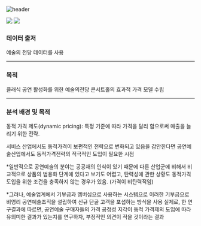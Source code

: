 
![header](https://capsule-render.vercel.app/api?type=wave&color=auto&height=300&section=header&text={빅데이터콘}%20render&fontSize=90)

<img src="https://img.shields.io/badge/Python-3776AB?style=for-the-badge&logo=Python&logoColor=white"> <img src="https://img.shields.io/badge/jupyter-F37626?style=for-the-badge&logo=jupyter&logoColor=white">

### 데이터 출저
예술의 전당 데이터를 사용

-------------------------------


### 목적
클래식 공연 활성화를 위한 예술의전당 콘서트홀의 효과적 가격 모델 수립

------
### 분석 배경 및 목적
동적 가격 제도(dynamic pricing): 특정 기준에 따라 가격을 달리 함으로써 매출을 늘리기 위한 전략.

서비스 산업에서도 동적가격이 보편적인 전략으로 변화되고 있음을 감안한다면 공연예술산업에서도 동적가격전략의 적극적인 도입이 필요한 시점

*일반적으로 공연예술의 분야는 공공재의 인식이 있기 때문에 다른 산업군에 비해서 비교적으로 상품의 범용화 단계에 있다고 보기도 어렵고, 탄력성에 관한 상황도 동적가격 도입을 위한 조건을 충족하지 않는 경우가 있음. (가격이 비탄력적임)

*그러나, 예술업계에서 기부금과 멤버십으로 사용하는 시스템으로 이러한 기부금으로 비영리 공연예술조직을 설립하여 신규 단골 고객을 포섭하는 방식을 사용
실제로, 한 연구결과에 따르면, 공연예술 구매자들의 가격 공정성 지각이  동적 가격제의 도입에 따라 유의미한 결과가 있는지를 연구하자, 부정적인 의견이 적을 것이라는 결과
